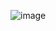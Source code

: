 ![image](https://user-images.githubusercontent.com/72041632/135743385-3452da7a-5e4a-499d-823e-a62463753f4a.png)
